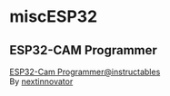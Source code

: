# miscESP32

## ESP32-CAM Programmer

[ESP32-Cam Programmer@instructables](https://www.instructables.com/ESP32-Cam-Programmer/)  
By [nextinnovator](https://www.instructables.com/member/nextinnovator/)  
